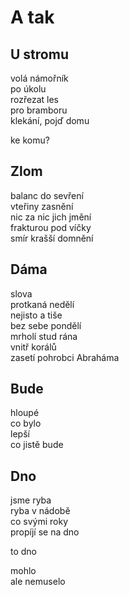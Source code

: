 A tak
=====


U stromu
--------

volá námořník  
po úkolu  
rozřezat les  
pro bramboru  
klekání, pojď domu

ke komu?


Zlom
----

balanc  do sevření  
vteřiny  zasnění  
nic za nic  jich jmění   
frakturou  pod víčky  
smír  krašší domnění


Dáma
----

slova  
protkaná nedělí  
nejisto  a tiše  
bez sebe  pondělí  
mrholí  stud rána  
vnitř korálů  
zasetí  pohrobci Abraháma


Bude
----

hloupé  
co bylo  
lepší  
co jistě bude


Dno
---

jsme ryba  
ryba v nádobě  
co svými roky  
propíjí se na dno

to dno

mohlo  
ale nemuselo


